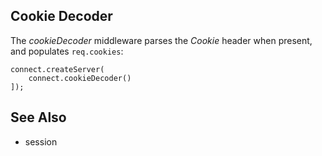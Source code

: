 ## Cookie Decoder

The _cookieDecoder_ middleware parses the _Cookie_ header when present, and populates `req.cookies`:

    connect.createServer(
		connect.cookieDecoder()
	]);

## See Also

  * session